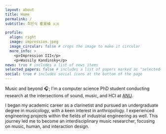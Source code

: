 ```yaml
---
layout: about
title: Home
permalink: /
subtitle: 최민식 崔旻植 🇰🇷

profile:
  align: right
  image: impression.jpeg
  image_circular: false # crops the image to make it circular
  more_info: >
    <p>Impression III</p>
    <p>Wassily Kandinsky</p>
news: true # includes a list of news items
selected_papers: false # includes a list of papers marked as "selected={true}"
social: true # includes social icons at the bottom of the page
---
```


Music and beyond 🎧; I'm a computer science PhD student conducting research at the intersections of sound, music, and HCI at [ANU](https://www.anu.edu.au/).

I began my academic career as a clarinetist and pursued an undergraduate degree in musicology, with a keen interest in anthropology. I experienced engineering projects within the fields of industrial engineering as well. This journey led me to become an interdisciplinary music researcher, focusing on music, human, and interaction design.

